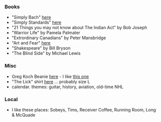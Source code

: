 
### Books

* "Simply Bach" [here](https://www.amazon.ca/Simply-Bach-Johann-Sebastian-Masterpieces/dp/0739051822/ref=sr_1_1?dchild=1&keywords=simply+bach&qid=1605360921&s=books&sr=1-1)
* "Simply Standards" [here](https://www.amazon.ca/Simply-Standards-Popular-Classics-Piano/dp/0739050176/ref=sr_1_1?dchild=1&keywords=simply+standards&qid=1605361164&s=books&sr=1-1)
* "21 Things you may not know about The Indian Act" by Bob Joseph
* "Warrior Life" by Pamela Palmater
* "Extrordinary Canadians" by Peter Mansbridge
* "Art and Fear" [here](https://www.amazon.ca/Art-Fear-Observations-Rewards-Artmaking/dp/0961454733)
* "Shakespeare" by Bill Bryson 
* "The Blind Side" by Michael Lewis

### Misc

* Greg Koch Beanie [here](https://www.gregkoch.com/store/p57/Gristle_Beanies.html) - I like [this one](./beanie.png) 
* "The Lick" shirt [here](https://teespring.com/shop/the-lick?pid=369&cid=6513) ... probably size L
* calendar. themes: guitar, history, aviation, old-time NHL 

### Local

* I like these places: Sobeys, Tims, Receiver Coffee, Running Room, Long & McQuade

